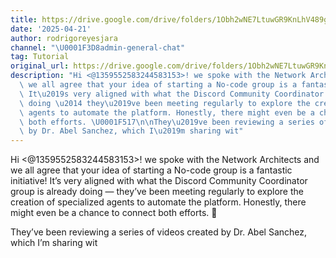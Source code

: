 ```yaml
---
title: https://drive.google.com/drive/folders/1Obh2wNE7LtuwGR9KnLhV489gRzklVprm
date: '2025-04-21'
author: rodrigoreyesjara
channel: "\U0001F3D8admin-general-chat"
tag: Tutorial
original_url: https://drive.google.com/drive/folders/1Obh2wNE7LtuwGR9KnLhV489gRzklVprm
description: "Hi <@1359552583244583153>! we spoke with the Network Architects and\
  \ we all agree that your idea of starting a No-code group is a fantastic initiative!\
  \ It\u2019s very aligned with what the Discord Community Coordinator group is already\
  \ doing \u2014 they\u2019ve been meeting regularly to explore the creation of specialized\
  \ agents to automate the platform. Honestly, there might even be a chance to connect\
  \ both efforts. \U0001F517\n\nThey\u2019ve been reviewing a series of videos created\
  \ by Dr. Abel Sanchez, which I\u2019m sharing wit"
---
```


Hi <@1359552583244583153>! we spoke with the Network Architects and we all agree that your idea of starting a No-code group is a fantastic initiative! It’s very aligned with what the Discord Community Coordinator group is already doing — they’ve been meeting regularly to explore the creation of specialized agents to automate the platform. Honestly, there might even be a chance to connect both efforts. 🔗

They’ve been reviewing a series of videos created by Dr. Abel Sanchez, which I’m sharing wit